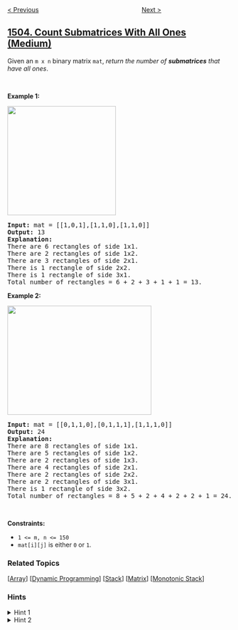 <!--|This file generated by command(leetcode description); DO NOT EDIT.    |-->
<!--+----------------------------------------------------------------------+-->
<!--|@author    awesee <openset.wang@gmail.com>                           |-->
<!--|@link      https://github.com/awesee                                 |-->
<!--|@home      https://github.com/awesee/leetcode                        |-->
<!--+----------------------------------------------------------------------+-->

[< Previous](../last-moment-before-all-ants-fall-out-of-a-plank "Last Moment Before All Ants Fall Out of a Plank")
　　　　　　　　　　　　　　　　
[Next >](../minimum-possible-integer-after-at-most-k-adjacent-swaps-on-digits "Minimum Possible Integer After at Most K Adjacent Swaps On Digits")

## [1504. Count Submatrices With All Ones (Medium)](https://leetcode.com/problems/count-submatrices-with-all-ones "统计全 1 子矩形")

<p>Given an <code>m x n</code> binary matrix <code>mat</code>, <em>return the number of <strong>submatrices</strong> that have all ones</em>.</p>

<p>&nbsp;</p>
<p><strong>Example 1:</strong></p>
<img alt="" src="https://assets.leetcode.com/uploads/2021/10/27/ones1-grid.jpg" style="width: 244px; height: 245px;" />
<pre>
<strong>Input:</strong> mat = [[1,0,1],[1,1,0],[1,1,0]]
<strong>Output:</strong> 13
<strong>Explanation:</strong> 
There are 6 rectangles of side 1x1.
There are 2 rectangles of side 1x2.
There are 3 rectangles of side 2x1.
There is 1 rectangle of side 2x2. 
There is 1 rectangle of side 3x1.
Total number of rectangles = 6 + 2 + 3 + 1 + 1 = 13.
</pre>

<p><strong>Example 2:</strong></p>
<img alt="" src="https://assets.leetcode.com/uploads/2021/10/27/ones2-grid.jpg" style="width: 324px; height: 245px;" />
<pre>
<strong>Input:</strong> mat = [[0,1,1,0],[0,1,1,1],[1,1,1,0]]
<strong>Output:</strong> 24
<strong>Explanation:</strong> 
There are 8 rectangles of side 1x1.
There are 5 rectangles of side 1x2.
There are 2 rectangles of side 1x3. 
There are 4 rectangles of side 2x1.
There are 2 rectangles of side 2x2. 
There are 2 rectangles of side 3x1. 
There is 1 rectangle of side 3x2. 
Total number of rectangles = 8 + 5 + 2 + 4 + 2 + 2 + 1 = 24.
</pre>

<p>&nbsp;</p>
<p><strong>Constraints:</strong></p>

<ul>
	<li><code>1 &lt;= m, n &lt;= 150</code></li>
	<li><code>mat[i][j]</code> is either <code>0</code> or <code>1</code>.</li>
</ul>

### Related Topics
  [[Array](../../tag/array/README.md)]
  [[Dynamic Programming](../../tag/dynamic-programming/README.md)]
  [[Stack](../../tag/stack/README.md)]
  [[Matrix](../../tag/matrix/README.md)]
  [[Monotonic Stack](../../tag/monotonic-stack/README.md)]

### Hints
<details>
<summary>Hint 1</summary>
For each row i, create an array nums where:  if mat[i][j] == 0 then nums[j] = 0 else nums[j] = nums[j-1] +1.
</details>

<details>
<summary>Hint 2</summary>
In the row i, number of rectangles between column j and k(inclusive) and ends in row i, is equal to SUM(min(nums[j, .. idx])) where idx go from j to k.  Expected solution is O(n^3).
</details>
